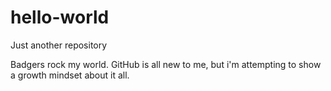 hello-world
===========

Just another repository

Badgers rock my world.
GitHub is all new to me, but i'm attempting to show a growth mindset about it all.
